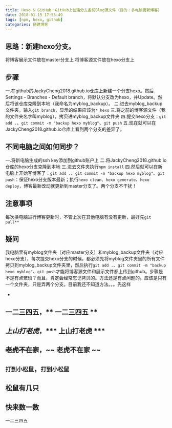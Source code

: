 ```yaml
---
title: Hexo & GitHub：GitHub上创建分支备份Blog源文件（目的：多电脑更新博客）
date: 2018-01-15 17:53:49
tags: [npm, hexo, github]
categories: 搭建博客
---
```

## 思路：新建hexo分支。
将博客展示文件放在master分支上
将博客源文件放在hexo分支上
<!--more-->

## 步骤
一.在github的JackyCheng2018.github.io仓库上新建一个分支hexo。然后Settings - Branches - Default branch，将默认分支改为hexo，并Update。然后将该仓库克隆到本地（我命名为myblog_backup）。
二.进去myblog_backup文件夹，输入```git branch```，显示的结果应该为```* hexo```
三.将之前的博客源文件（我的文件夹名字叫myblog），拷贝进myblog_backup文件夹
四.提交hexo分支：```git add .```、```git commit -m "backup hexo myblog"```、```git push```
五.现在就可以在JackyCheng2018.github.io仓库上看到两个分支的差异了。

## 不同电脑之间如何同步？
一.将新电脑生成的ssh key添加到github账户上
二.将JackyCheng2018.github.io仓库的hexo分支克隆到本地
三.进去文件夹执行```npm install```
四.然后就可以在新电脑上开始写博客了：```git add .```、```git commit -m "backup hexo myblog"```、```git push```：保证hexo分支版本最新；执行```hexo clean```、```hexo generate```、```hexo deploy```，博客最新改动就更新到master分支了。两个分支不干扰！

## 注意事项
每次换电脑进行博客更新时，不管上次在其他电脑有没有更新，最好先```git pull**```

## 疑问
我电脑里有myblog文件夹（对应master分支）和myblog_backup文件夹（对应hexo分支），每次提交hexo分支的时候，都必须先将myblog文件夹里的所有文件拷贝到myblog_backup文件夹里，然后执行```git add .```、```git commit -m "backup hexo myblog"```、```git push```才能将博客源文件和展示文件都上传到github。步骤是不是有点繁琐？而且，肯定会经常忘记拷贝的。方法还是有点问题的。应该是只有一个文件夹，只是弄两个分支。目前我还不知道方法。。。先这样


-
**一二三四五**，** 一二三四五 **
--
***上山打老虎***，*** 上山打老虎 ***
---
~~老虎不在家~~，~~ 老虎不在家 ~~
----
`打到小松鼠`，` 打到小松鼠 `
-----
松鼠有几只
------
快来数一数
-------
一二三四五






